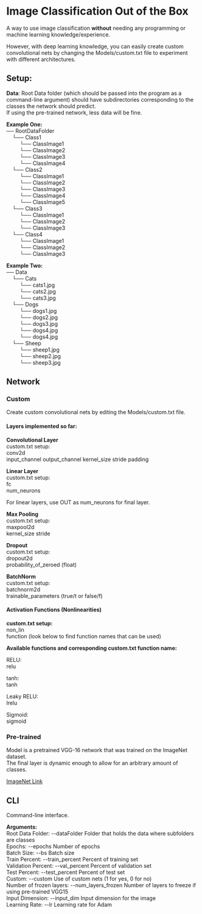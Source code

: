 # Image Classification Out of the Box

A way to use image classification **without** needing any programming or machine learning knowledge/experience. 
   
However, with deep learning knowledge, you can easily create custom convolutional nets by changing the Models/custom.txt file to experiment with different architectures.
  
## Setup:

**Data**: Root Data folder (which should be passed into the program as a command-line argument) should have subdirectories corresponding to the classes the network should predict.  
If using the pre-trained network, less data will be fine.

**Example One:**  
── RootDataFolder   
&nbsp;&nbsp;&nbsp;&nbsp;└── Class1  
&nbsp;&nbsp;&nbsp;&nbsp;&nbsp;&nbsp;&nbsp;&nbsp; └── ClassImage1  
&nbsp;&nbsp;&nbsp;&nbsp;&nbsp;&nbsp;&nbsp;&nbsp; └── ClassImage2  
&nbsp;&nbsp;&nbsp;&nbsp;&nbsp;&nbsp;&nbsp;&nbsp; └── ClassImage3  
&nbsp;&nbsp;&nbsp;&nbsp;&nbsp;&nbsp;&nbsp;&nbsp; └── ClassImage4  
&nbsp;&nbsp;&nbsp;&nbsp;└── Class2  
&nbsp;&nbsp;&nbsp;&nbsp;&nbsp;&nbsp;&nbsp;&nbsp; └── ClassImage1  
&nbsp;&nbsp;&nbsp;&nbsp;&nbsp;&nbsp;&nbsp;&nbsp; └── ClassImage2  
&nbsp;&nbsp;&nbsp;&nbsp;&nbsp;&nbsp;&nbsp;&nbsp; └── ClassImage3  
&nbsp;&nbsp;&nbsp;&nbsp;&nbsp;&nbsp;&nbsp;&nbsp; └── ClassImage4  
&nbsp;&nbsp;&nbsp;&nbsp;&nbsp;&nbsp;&nbsp;&nbsp; └── ClassImage5  
&nbsp;&nbsp;&nbsp;&nbsp;└── Class3  
&nbsp;&nbsp;&nbsp;&nbsp;&nbsp;&nbsp;&nbsp;&nbsp; └── ClassImage1  
&nbsp;&nbsp;&nbsp;&nbsp;&nbsp;&nbsp;&nbsp;&nbsp; └── ClassImage2  
&nbsp;&nbsp;&nbsp;&nbsp;&nbsp;&nbsp;&nbsp;&nbsp; └── ClassImage3  
&nbsp;&nbsp;&nbsp;&nbsp;└── Class4  
&nbsp;&nbsp;&nbsp;&nbsp;&nbsp;&nbsp;&nbsp;&nbsp; └── ClassImage1  
&nbsp;&nbsp;&nbsp;&nbsp;&nbsp;&nbsp;&nbsp;&nbsp; └── ClassImage2  
&nbsp;&nbsp;&nbsp;&nbsp;&nbsp;&nbsp;&nbsp;&nbsp; └── ClassImage3  

**Example Two:**  
── Data   
&nbsp;&nbsp;&nbsp;&nbsp;└── Cats  
&nbsp;&nbsp;&nbsp;&nbsp;&nbsp;&nbsp;&nbsp;&nbsp; └── cats1.jpg  
&nbsp;&nbsp;&nbsp;&nbsp;&nbsp;&nbsp;&nbsp;&nbsp; └── cats2.jpg  
&nbsp;&nbsp;&nbsp;&nbsp;&nbsp;&nbsp;&nbsp;&nbsp; └── cats3.jpg  
&nbsp;&nbsp;&nbsp;&nbsp;└── Dogs  
&nbsp;&nbsp;&nbsp;&nbsp;&nbsp;&nbsp;&nbsp;&nbsp; └── dogs1.jpg  
&nbsp;&nbsp;&nbsp;&nbsp;&nbsp;&nbsp;&nbsp;&nbsp; └── dogs2.jpg    
&nbsp;&nbsp;&nbsp;&nbsp;&nbsp;&nbsp;&nbsp;&nbsp; └── dogs3.jpg  
&nbsp;&nbsp;&nbsp;&nbsp;&nbsp;&nbsp;&nbsp;&nbsp; └── dogs4.jpg  
&nbsp;&nbsp;&nbsp;&nbsp;&nbsp;&nbsp;&nbsp;&nbsp; └── dogs4.jpg  
&nbsp;&nbsp;&nbsp;&nbsp;└── Sheep  
&nbsp;&nbsp;&nbsp;&nbsp;&nbsp;&nbsp;&nbsp;&nbsp; └── sheep1.jpg  
&nbsp;&nbsp;&nbsp;&nbsp;&nbsp;&nbsp;&nbsp;&nbsp; └──  sheep2.jpg  
&nbsp;&nbsp;&nbsp;&nbsp;&nbsp;&nbsp;&nbsp;&nbsp; └──  sheep3.jpg  



## Network

### Custom  
Create custom convolutional nets by editing the Models/custom.txt file.
  
#### Layers implemented so far:  
  
**Convolutional Layer**  
custom.txt setup:  
conv2d  
input_channel output_channel kernel_size stride padding  
  
**Linear Layer**  
custom.txt setup:  
fc  
num_neurons  
  
For linear layers, use OUT as num_neurons for final layer. 

**Max Pooling**  
custom.txt setup:  
maxpool2d  
kernel_size stride

**Dropout**  
custom.txt setup:  
dropout2d  
probability_of_zeroed (float)  

**BatchNorm**  
custom.txt setup:  
batchnorm2d  
trainable_parameters (true/t or false/f) 
  
#### Activation Functions (Nonlinearities)  
**custom.txt setup:**  
non_lin  
function  (look below to find function names that can be used)  
  
**Available functions and corresponding custom.txt function name:**  
   
RELU:  
relu

tanh:  
tanh  

Leaky RELU:  
lrelu  
  
Sigmoid:  
sigmoid  


### Pre-trained
Model is a pretrained VGG-16 network that was trained on the ImageNet dataset.  
The final layer is dynamic enough to allow for an arbitrary amount of classes. 
  
[ImageNet Link](http://www.image-net.org/ "ImageNet Link")  
  
## CLI

Command-line interface.

**Arguments:**  
Root Data Folder: --dataFolder Folder that holds the data where subfolders are classes  
Epochs: --epochs Number of epochs  
Batch Size: --bs Batch size  
Train Percent: --train_percent Percent of training set  
Validation Percent: --val_percent Percent of validation set  
Test Percent: --test_percent Percent of test set  
Custom: --custom Use of custom nets (1 for yes, 0 for no)  
Number of frozen layers: --num_layers_frozen Number of layers to freeze if using pre-trained VGG15  
Input Dimension: --input_dim Input dimension for the image  
Learning Rate: --lr Learning rate for Adam

